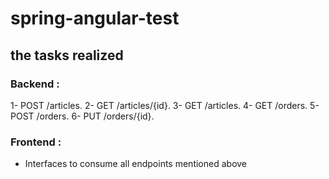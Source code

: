 # spring-angular-test

## the tasks realized
### Backend : 
1- POST /articles.
2- GET /articles/{id}.
3- GET /articles.
4- GET /orders.
5- POST /orders.
6- PUT /orders/{id}.
### Frontend : 
- Interfaces to consume all endpoints mentioned above
